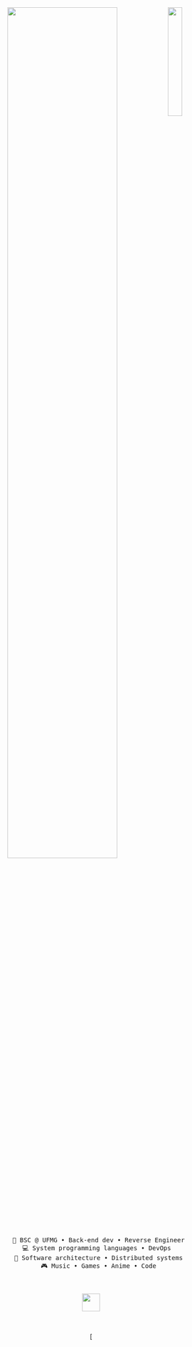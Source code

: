 <div align="center">
<img src="https://cdn.discordapp.com/attachments/529201592801427469/1253412415396384809/VID_20240621_010918.gif?ex=6675c2c7&is=66747147&hm=17a503821ac90592ee78203f5eacf289257a39e46f5a29b26582fb12cd5f24cf&" width="25%" align="right" />
<img src="https://readme-typing-svg.demolab.com?font=Inconsolata&weight=500&size=50&duration=4000&pause=300&color=A7A459&center=true&vCenter=true&multiline=true&repeat=false&random=false&width=1300&height=140&lines=Hello+hello;I'm+Kurumi%2C+a+good+girl+uwu+%E2%9C%A9" width="70%" />
<br><br>
<pre>
    💼 BSC @ UFMG • Back-end dev • Reverse Engineer
    💻 System programming languages • DevOps 
    📖 Software architecture • Distributed systems
    🎮 Music • Games • Anime • Code
</pre>
<br><br>
<img src="https://cdn.discordapp.com/attachments/529201592801427469/1253412415396384809/VID_20240621_010918.gif?ex=6675c2c7&is=66747147&hm=17a503821ac90592ee78203f5eacf289257a39e46f5a29b26582fb12cd5f24cf&" height="40" />
<br><br><br>
    
[![]()
</div>
<!--- i just copy it uwu --->
